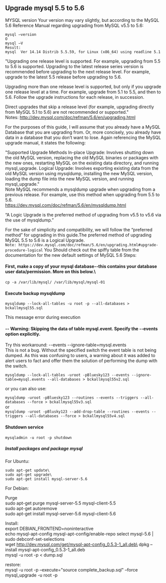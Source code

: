 ## Upgrade mysql 5.5 to 5.6


MYSQL version
Your version may vary slightly, but according to the MySQL 5.6 Reference Manual regarding upgrading from MySQL v5.5 to 5.6:
```
mysql –version
O
mysql –V
Result:
mysql  Ver 14.14 Distrib 5.5.59, for Linux (x86_64) using readline 5.1
```

"Upgrading one release level is supported. For example, upgrading from 5.5 to 5.6 is supported. Upgrading to the latest release series version is recommended before upgrading to the next release level. For example, upgrade to the latest 5.5 release before upgrading to 5.6.

Upgrading more than one release level is supported, but only if you upgrade one release level at a time. For example, upgrade from 5.1 to 5.5, and then to 5.6. Follow the upgrade instructions for each release, in succession.

Direct upgrades that skip a release level (for example, upgrading directly from MySQL 5.1 to 5.6) are not recommended or supported."\
Notes: http://dev.mysql.com/doc/refman/5.6/en/upgrading.html 

For the purposes of this guide, I will assume that you already have a MySQL Database that you are upgrading from. Or, more concisely, you already have data in a database that you don’t want to lose. Again referencing the MySQL upgrade manual, it states the following:

"Supported Upgrade Methods
In-place Upgrade: Involves shutting down the old MySQL version, replacing the old MySQL binaries or packages with the new ones, restarting MySQL on the existing data directory, and running mysql_upgrade.
Logical Upgrade: Involves exporting existing data from the old MySQL version using mysqldump, installing the new MySQL version, loading the dump file into the new MySQL version, and running mysql_upgrade."\
Note
MySQL recommends a mysqldump upgrade when upgrading from a previous release. For example, use this method when upgrading from 5.5 to 5.6.\
https://dev.mysql.com/doc/refman/5.6/en/mysqldump.html

“A Logic Upgrade is the preferred method of upgrading from v5.5 to v5.6 via the use of mysqldump.”

For the sake of simplicity and compatibility, we will follow the “preferred method” for upgrading in this guide.The preferred method of upgrading MySQL 5.5 to 5.6 is a Logical Upgrade.\
`
Note: https://dev.mysql.com/doc/refman/5.6/en/upgrading.html#upgrade-procedure-logical
`
You Should check out the spiffy table from the documentation for the new default settings of MySQL 5.6
Steps:
#### First, make a copy of your mysql database--this contains your database user data/permission. More on this below.\
`
cp -a /var/lib/mysql/ /var/lib/mysql/mysql-01
`

#### Execute backup mysqldump

`
mysqldump --lock-all-tables -u root -p --all-databases > bckallmysql55.sql
`

This message error during execution
#### -- Warning: Skipping the data of table mysql.event. Specify the --events option explicitly.
Try this workaround: --events --ignore-table=mysql.events\
This is not a bug. Without the specified switch the event table is not being dumped. As this was confusing to users, a warning about it was added to alert users to fact and offer them the solution of performing the dump with the switch.

`
mysqldump --lock-all-tables -uroot -pBluesky123 --events --ignore-table=mysql.events --all-databases > bckallmysql55v2.sql
`

or you can also use:

`
mysqldump -uroot -pBluesky123 --routines --events --triggers --all-databases --force > bckallmysql55v3.sql
`\
or\
`
mysqldump -uroot -pBlusky123 --add-drop-table --routines --events --triggers --all-databases --force > bckallmysql55v4.sql
`
#### Shutdown service

`
mysqladmin -u root -p shutdown
`

##### Install packages and package mysql

For Ubuntu:
```
sudo apt-get update\
sudo apt-get upgrade\
sudo apt-get install mysql-server-5.6
```
For Debian:

Purge\
sudo apt-get purge mysql-server-5.5 mysql-client-5.5\
sudo apt-get autoremove\
sudo apt-get install mysql-server-5.6 mysql-client-5.6

Install:\
export DEBIAN_FRONTEND=noninteractive\
echo mysql-apt-config mysql-apt-config/enable-repo select mysql-5.6 | sudo debconf-set-selections\
wget http://dev.mysql.com/get/mysql-apt-config_0.5.3-1_all.deb\
dpkg –install mysql-apt-config_0.5.3-1_all.deb\
mysql -u root -p < dump.sql

restore:\
mysql -u root -p –execute="source complete_backup.sql" –force\
mysql_upgrade -u root -p


